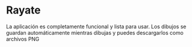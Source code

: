 # Rayate
La aplicación es completamente funcional y lista para usar. Los dibujos se guardan automáticamente mientras dibujas y puedes descargarlos como archivos PNG
